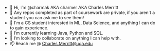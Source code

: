 - 👋 Hi, I’m @charmak AKA charmer AKA Charles Merritt
- 👾 Any repos completed as part of coursework are private, if you aren't a student you can ask me to see them!
- 👀 I'm a CS student interested in ML, Data Science, and anything I can do to gain experience.
- 🌱 I’m currently learning Java, Python and SQL.
- 💞️ I’m looking to collaborate on anything I can help with. 
- 📫 Reach me @ Charles.Merritt@uga.edu
